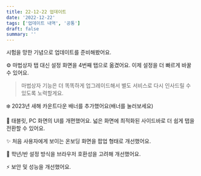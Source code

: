 ```yaml
---
title: 22-12-22 업데이트
date: '2022-12-22'
tags: ['업데이트 내역', '공통']
draft: false
summary: ''
---
```


시험을 망한 기념으로 업데이트를 준비해봤어요.

⚙️ 마법상자 탭 대신 설정 화면을 4번째 탭으로 옮겼어요. 이제 설정을 더 빠르게 바꿀 수 있어요.

> 마법상자 기능은 더 똑똑하게 업그레이드해서 별도 서비스로 다시 인사드릴 수 있도록 노력할게요.


❄️ 2023년 새해 카운트다운 배너를 추가했어요(배너를 눌러보세요)

🧱 태블릿, PC 화면의 UI를 개편했어요. 넓은 화면에 최적화된 사이드바로 더 쉽게 탭을 전환할 수 있어요.

✨️ 처음 사용자에게 보이는 온보딩 화면을 팝업 형태로 개선했어요.

🌈 학년/반 설정 방식을 브라우저 호환성을 고려해 개선했어요.

⚡️ 보안 및 성능을 개선했어요.